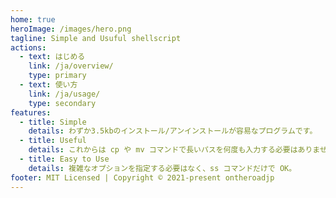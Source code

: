 ```yaml
---
home: true
heroImage: /images/hero.png
tagline: Simple and Usuful shellscript
actions:
  - text: はじめる
    link: /ja/overview/
    type: primary
  - text: 使い方
    link: /ja/usage/
    type: secondary
features:
  - title: Simple
    details: わずか3.5kbのインストール/アンインストールが容易なプログラムです。
  - title: Useful
    details: これからは cp や mv コマンドで長いパスを何度も入力する必要はありません。
  - title: Easy to Use
    details: 複雑なオプションを指定する必要はなく、ss コマンドだけで OK。
footer: MIT Licensed | Copyright © 2021-present ontheroadjp
---
```


<!-- https://github.com/ycatch/vue-press -->
